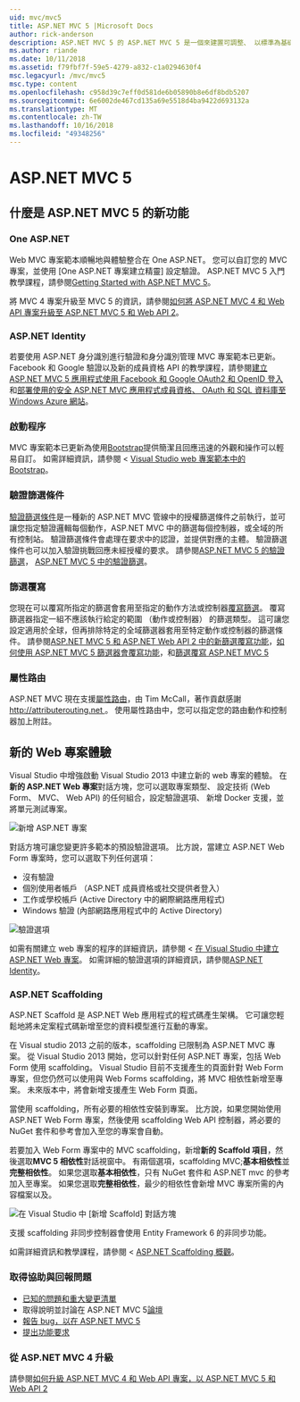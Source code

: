 ```yaml
---
uid: mvc/mvc5
title: ASP.NET MVC 5 |Microsoft Docs
author: rick-anderson
description: ASP.NET MVC 5 的 ASP.NET MVC 5 是一個來建置可調整、 以標準為基礎的 web 應用程式，使用堅實的設計模式和威力 AS....
ms.author: riande
ms.date: 10/11/2018
ms.assetid: f79fbf7f-59e5-4279-a832-c1a0294630f4
msc.legacyurl: /mvc/mvc5
msc.type: content
ms.openlocfilehash: c958d39c7eff0d581de6b05890b8e6df8bdb5207
ms.sourcegitcommit: 6e6002de467cd135a69e5518d4ba9422d693132a
ms.translationtype: MT
ms.contentlocale: zh-TW
ms.lasthandoff: 10/16/2018
ms.locfileid: "49348256"
---
```

<a name="aspnet-mvc-5"></a>ASP.NET MVC 5
====================
## <a name="whats-new-in-aspnet-mvc-5"></a>什麼是 ASP.NET MVC 5 的新功能

### <a name="one-aspnet"></a>One ASP.NET

Web MVC 專案範本順暢地與體驗整合在 One ASP.NET。 您可以自訂您的 MVC 專案，並使用 [One ASP.NET 專案建立精靈] 設定驗證。 ASP.NET MVC 5 入門教學課程，請參閱[Getting Started with ASP.NET MVC 5](overview/getting-started/introduction/getting-started.md)。

將 MVC 4 專案升級至 MVC 5 的資訊，請參閱[如何將 ASP.NET MVC 4 和 Web API 專案升級至 ASP.NET MVC 5 和 Web API 2](overview/releases/how-to-upgrade-an-aspnet-mvc-4-and-web-api-project-to-aspnet-mvc-5-and-web-api-2.md)。

### <a name="aspnet-identity"></a>ASP.NET Identity

若要使用 ASP.NET 身分識別進行驗證和身分識別管理 MVC 專案範本已更新。 Facebook 和 Google 驗證以及新的成員資格 API 的教學課程，請參閱[建立 ASP.NET MVC 5 應用程式使用 Facebook 和 Google OAuth2 和 OpenID 登入](overview/security/create-an-aspnet-mvc-5-app-with-facebook-and-google-oauth2-and-openid-sign-on.md)和[部署使用的安全 ASP.NET MVC 應用程式成員資格、 OAuth 和 SQL 資料庫至 Windows Azure 網站](https://docs.microsoft.com/aspnet/core/security/authorization/secure-data)。

### <a name="bootstrap"></a>啟動程序

MVC 專案範本已更新為使用[Bootstrap](http://getbootstrap.com/)提供簡潔且回應迅速的外觀和操作可以輕易自訂。 如需詳細資訊，請參閱 < [Visual Studio web 專案範本中的 Bootstrap](../visual-studio/overview/2013/creating-web-projects-in-visual-studio.md#bootstrap)。

### <a name="authentication-filters"></a>驗證篩選條件

[驗證篩選條件](http://www.dotnetcurry.com/showarticle.aspx?ID=957)是一種新的 ASP.NET MVC 管線中的授權篩選條件之前執行，並可讓您指定驗證邏輯每個動作，ASP.NET MVC 中的篩選每個控制器，或全域的所有控制站。 驗證篩選條件會處理在要求中的認證，並提供對應的主體。 驗證篩選條件也可以加入驗證挑戰回應未經授權的要求。 請參閱[ASP.NET MVC 5 的驗證篩選](http://www.dotnetcurry.com/showarticle.aspx?ID=957)， [ASP.NET MVC 5 中的驗證篩選](http://theshravan.net/blog/authentication-filters-in-asp-net-mvc-5/)。

### <a name="filter-overrides"></a>篩選覆寫

您現在可以覆寫所指定的篩選會套用至指定的動作方法或控制器[覆寫篩選](http://www.davidhayden.me/blog/filter-overrides-in-asp-net-mvc-5)。 覆寫篩選器指定一組不應該執行給定的範圍 （動作或控制器） 的篩選類型。 這可讓您設定適用於全球，但再排除特定的全域篩選器套用至特定動作或控制器的篩選條件。 請參閱[ASP.NET MVC 5 和 ASP.NET Web API 2 中的新篩選覆寫功能](https://weblogs.asp.net/imranbaloch/archive/2013/09/25/new-filter-overrides-in-asp-net-mvc-5-and-asp-net-web-api-2.aspx)，[如何使用 ASP.NET MVC 5 篩選器會覆寫功能](http://hackwebwith.net/how-to-use-the-asp-net-mvc-5-filter-overrides-feature/)，和[篩選覆寫 ASP.NET MVC 5](http://www.davidhayden.me/blog/filter-overrides-in-asp-net-mvc-5)

### <a name="attribute-routing"></a>屬性路由

ASP.NET MVC 現在支援[屬性路由](https://blogs.msdn.com/b/webdev/archive/2013/10/17/attribute-routing-in-asp-net-mvc-5.aspx)，由 Tim McCall，著作貢獻感謝[ http://attributerouting.net ](http://attributerouting.net)。 使用屬性路由中，您可以指定您的路由動作和控制器加上附註。

## <a name="new-web-project-experience"></a>新的 Web 專案體驗

Visual Studio 中增強啟動 Visual Studio 2013 中建立新的 web 專案的體驗。 在 **新的 ASP.NET Web 專案**對話方塊，您可以選取專案類型、 設定技術 (Web Form、 MVC、 Web API) 的任何組合，設定驗證選項、 新增 Docker 支援，並將單元測試專案。

![新增 ASP.NET 專案](mvc5/_static/new-aspnet-web-app-dialog.png)

對話方塊可讓您變更許多範本的預設驗證選項。 比方說，當建立 ASP.NET Web Form 專案時，您可以選取下列任何選項：

- 沒有驗證
- 個別使用者帳戶 （ASP.NET 成員資格或社交提供者登入）
- 工作或學校帳戶 (Active Directory 中的網際網路應用程式)
- Windows 驗證 (內部網路應用程式中的 Active Directory)

![驗證選項](mvc5/_static/change-authentication-dialog.png)

如需有關建立 web 專案的程序的詳細資訊，請參閱 <<c0> [ 在 Visual Studio 中建立 ASP.NET Web 專案](../visual-studio/overview/2013/creating-web-projects-in-visual-studio.md)。 如需詳細的驗證選項的詳細資訊，請參閱[ASP.NET Identity](../identity/overview/index.md)。

<a id="scaffold"></a>
### <a name="aspnet-scaffolding"></a>ASP.NET Scaffolding

ASP.NET Scaffold 是 ASP.NET Web 應用程式的程式碼產生架構。 它可讓您輕鬆地將未定案程式碼新增至您的資料模型進行互動的專案。

在 Visual studio 2013 之前的版本，scaffolding 已限制為 ASP.NET MVC 專案。 從 Visual Studio 2013 開始，您可以針對任何 ASP.NET 專案，包括 Web Form 使用 scaffolding。 Visual Studio 目前不支援產生的頁面針對 Web Form 專案，但您仍然可以使用與 Web Forms scaffolding，將 MVC 相依性新增至專案。 未來版本中，將會新增支援產生 Web Form 頁面。

當使用 scaffolding，所有必要的相依性安裝到專案。 比方說，如果您開始使用 ASP.NET Web Form 專案，然後使用 scaffolding Web API 控制器，將必要的 NuGet 套件和參考會加入至您的專案會自動。

若要加入 Web Form 專案中的 MVC scaffolding，新增**新的 Scaffold 項目**，然後選取**MVC 5 相依性**對話視窗中。 有兩個選項，scaffolding MVC;**基本相依性**並**完整相依性**。 如果您選取**基本相依性**，只有 NuGet 套件和 ASP.NET mvc 的參考加入至專案。 如果您選取**完整相依性**，最少的相依性會新增 MVC 專案所需的內容檔案以及。

![在 Visual Studio 中 [新增 Scaffold] 對話方塊](overview/getting-started/getting-started-with-ef-using-mvc/creating-an-entity-framework-data-model-for-an-asp-net-mvc-application/_static/add-scaffold.png)

支援 scaffolding 非同步控制器會使用 Entity Framework 6 的非同步功能。

如需詳細資訊和教學課程，請參閱 < [ASP.NET Scaffolding 概觀](../visual-studio/overview/2013/aspnet-scaffolding-overview.md)。

### <a name="get-help-and-report-issues"></a>取得協助與回報問題

- [已知的問題和重大變更清單](../visual-studio/overview/2013/release-notes.md#knownissues)
- 取得說明並討論在 ASP.NET MVC 5[論壇](https://forums.asp.net/1146.aspx)
- [報告 bug，以在 ASP.NET MVC 5](https://github.com/aspnet/AspNetWebStack/issues)
- [提出功能要求](http://aspnet.uservoice.com/forums/41201-asp-net-mvc)

### <a name="upgrade-from-aspnet-mvc-4"></a>從 ASP.NET MVC 4 升級

請參閱[如何升級 ASP.NET MVC 4 和 Web API 專案，以 ASP.NET MVC 5 和 Web API 2](overview/releases/how-to-upgrade-an-aspnet-mvc-4-and-web-api-project-to-aspnet-mvc-5-and-web-api-2.md)
